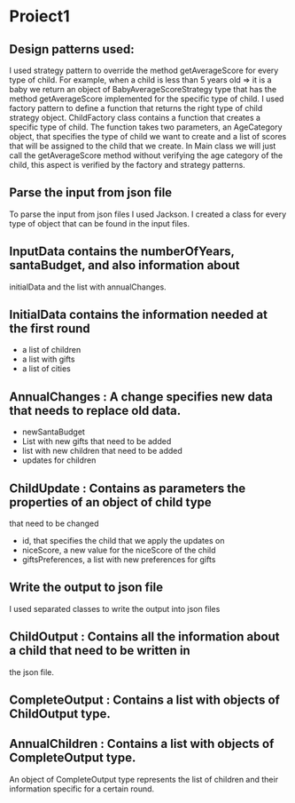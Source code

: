 # Proiect1

## Design patterns used:

I used strategy pattern to override the method
getAverageScore for every type of child.
For example, when a child is less than 5 years old => it is a baby
we return an object of BabyAverageScoreStrategy type that has the method getAverageScore
implemented for the specific type of child. I used factory pattern to define a function that
returns the right type of child strategy object. ChildFactory class contains a function that creates a
specific type of child. The function takes two parameters, an AgeCategory object, that specifies
the type of child we want to create and a list of scores that will be assigned to the child
that we create.
In Main class we will just call the getAverageScore method without verifying the age category of the
child, this aspect is verified by the factory and strategy patterns.

## Parse the input from json file

To parse the input from json files I used Jackson. I created a class for every type
of object that can be found in the input files.

## InputData contains the numberOfYears, santaBudget, and also information about
initialData and the list with annualChanges.

## InitialData contains the information needed at the first round
- a list of children
- a list with gifts
- a list of cities

## AnnualChanges : A change specifies new data that needs to replace old data.
- newSantaBudget
- List with new gifts that need to be added
- list with new children that need to be added
- updates for children

## ChildUpdate : Contains as parameters the properties of an object of child type
that need to be changed
- id, that specifies the child that we apply the updates on
- niceScore, a new value for the niceScore of the child
- giftsPreferences, a list with new preferences for gifts

## Write the output to json file

I used separated classes to write the output into json files

## ChildOutput : Contains all the information about a child that need to be written in
the json file.

## CompleteOutput : Contains a list with objects of ChildOutput type.

## AnnualChildren : Contains a list with objects of CompleteOutput type.
An object of CompleteOutput type represents the list of children and their information
specific for a certain round.
